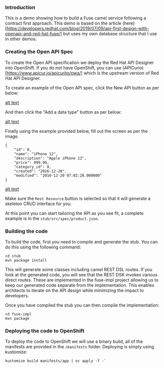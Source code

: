 ### Introduction

This is a demo showing how to build a Fuse camel service following a contract first approach. This demo is based on the article (here)[https://developers.redhat.com/blog/2019/07/09/api-first-design-with-openapi-and-red-hat-fuse/] but uses my own database structure that I use in other demos.

### Creating the Open API Spec

To create the Open API specification we deploy the Red Hat API Designer into OpenShift. If you do not have OpenShift, you can use (APICurio)[https://www.apicur.io/apicurito/pwa/] which is the upstream version of Red Hat API Designer.

To create an example of the Open API spec, click the New API button as per below:

[alt text](https://raw.githubusercontent.com/gnunn1/product-catalog-fuse/master/docs/img/apidesigner-newapi.png)

And then click the "Add a data type" button as per below:

[alt text](https://raw.githubusercontent.com/gnunn1/product-catalog-fuse/master/docs/img/apidesigner-adddatatype.png)

Finally using the example provided below, fill out the screen as per the image.

```
{
    "id": 0,
    "name": "iPhone 12",
    "description": "Apple iPhone 12",
    "price": 999.99,
    "category_id": 0,
    "created": "2016-12-20",
    "modified": "2016-12-20 07:02:28.000000"
}
```

[alt text](https://raw.githubusercontent.com/gnunn1/product-catalog-fuse/master/docs/img/apidesigner-adddatatype.png)

Make sure the `Rest Resource` button is selected so that it will generate a skeleton CRUD interface for you.

At this point you can start tailoring the API as you see fit, a complete example is in the `stub/src/spec/product.json`.

### Building the code

To build the code, first you need to compile and generate the stub. You can do this using the following command:

```
cd stub
mvn package install
```

This will generate some classes including camel REST DSL routes. If you look at the generated code, you will see that the REST DSK invokes various direct routes. These are implemented in the fuse-impl project allowing us to keep our generated code separate from the implementation. This enables architects to iterate on the API design while minimizing the impact to developers.

Once you have compiled the stub you can then compile the implementation:

```
cd fuse-impl
mvn package
```

### Deploying the code to OpenShift

To deploy the code to OpenShift we will use a binary build, all of the manifests are provided in the `/manifests` folder. Deploying is simply using kustomize:

```
kustomize build manifests/app | oc apply -f -`